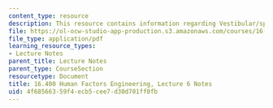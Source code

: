```yaml
---
content_type: resource
description: This resource contains information regarding Vestibular/spatial disorientation
file: https://ol-ocw-studio-app-production.s3.amazonaws.com/courses/16-400-human-factors-engineering-fall-2011/4f68566359f4ecb5cee7d30d701ff0fb_MIT16_400F11_lec06.pdf
file_type: application/pdf
learning_resource_types:
- Lecture Notes
parent_title: Lecture Notes
parent_type: CourseSection
resourcetype: Document
title: 16.400 Human Factors Engineering, Lecture 6 Notes
uid: 4f685663-59f4-ecb5-cee7-d30d701ff0fb
---
```

